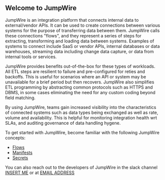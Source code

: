 ## Welcome to JumpWire

JumpWire is an integration platform that connects internal data to external/vendor APIs. It can be used to create connections between various systems for the purpose of transferring data between them. JumpWire calls these connections "flows", and they represent a series of steps for extracting, transforming and loading data between systems. Examples of systems to connect include SaaS or vendor APIs, internal databases or data warehouses, streaming data including change data capture, or data from internal tools or services.

JumpWire provides benefits out-of-the-box for these types of workloads. All ETL steps are resilient to failure and pre-configured for reties and backoffs. This is useful for scenarios where an API or system may be unavailable for a brief period but then recovers. JumpWire also simplifies ETL programming by abstracting common protocols such as HTTPS and DBMS, in some cases eliminating the need for any custom coding beyond field matching.

By using JumpWire, teams gain increased visibility into the characteristics of connected systems such as data types being exchanged as well as rate, volume and availability. This is helpful for monitoring integration health wrt SLAs, and auditing governance of data handling hygene.

To get started with JumpWire, become familiar with the following JumpWire concepts:
 - [Flows]()
 - [Manifests]()
 - [Secrets]()

You can also reach out to the developers of JumpWire in the slack channel [INSERT ME]() or at [EMAIL ADDRESS]()

